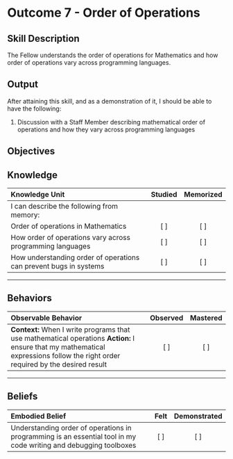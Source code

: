 # Outcome 7 - Order of Operations

**Skill Description**
----------
The Fellow understands the order of operations for Mathematics and how order of operations vary across programming languages.

**Output**
----------
After attaining this skill, and as a demonstration of it, I should be able to have the following:

1. Discussion with a Staff Member describing mathematical order of operations and how they vary across programming languages


**Objectives**
----------
## **Knowledge**


| Knowledge Unit   |      Studied      | Memorized |
|:-------------|:------------------:|:--------:|
| I can describe the following from memory: | | |
| Order of operations in Mathematics | [ ] | [ ]  |
| How order of operations vary across programming languages | [ ] | [ ]  |
| How understanding order of operations can prevent bugs in systems | [ ] | [ ]  |



----------


## **Behaviors**

| Observable Behavior   |      Observed      | Mastered |
|:-------------|:------------------:|:--------:|
| **Context:** When I write programs that use mathematical operations **Action:** I ensure that my mathematical expressions follow the right order required by the desired result | [ ] | [ ] |


----------


## **Beliefs**


| Embodied Belief   |      Felt      | Demonstrated |
|:-------------|:------------------:|:--------:|
| Understanding order of operations in programming is an essential tool in my code writing and debugging toolboxes | [ ] | [ ] |

